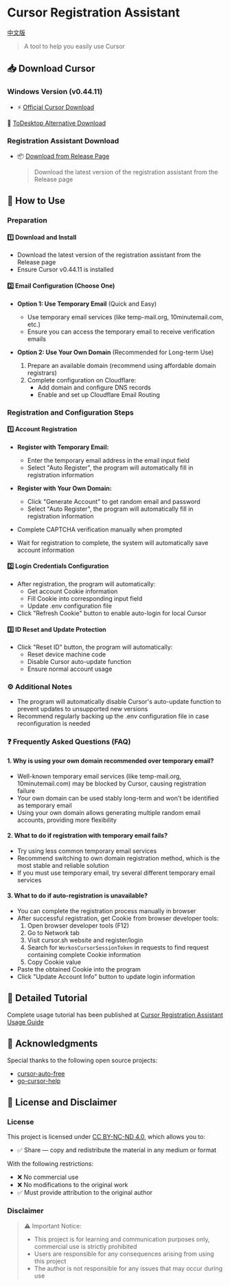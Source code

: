 # Cursor Registration Assistant

[中文版](./README.md)

> A tool to help you easily use Cursor

## 📥 Download Cursor

### Windows Version (v0.44.11)

- ⚡ [Official Cursor Download](https://downloader.cursor.sh/builds/250103fqxdt5u9z/windows/nsis/x64)

🔄 [ToDesktop Alternative Download](https://download.todesktop.com/230313mzl4w4u92/Cursor%20Setup%200.44.11%20-%20Build%20250103fqxdt5u9z-x64.exe)

### Registration Assistant Download

- 📦 [Download from Release Page](https://github.com/ktovoz/cursorRegister/releases)
  > Download the latest version of the registration assistant from the Release page

## 🔐 How to Use

### Preparation

#### 1️⃣ Download and Install

- Download the latest version of the registration assistant from the Release page
- Ensure Cursor v0.44.11 is installed

#### 2️⃣ Email Configuration (Choose One)

- **Option 1: Use Temporary Email** (Quick and Easy)
    - Use temporary email services (like temp-mail.org, 10minutemail.com, etc.)
    - Ensure you can access the temporary email to receive verification emails

- **Option 2: Use Your Own Domain** (Recommended for Long-term Use)
    1. Prepare an available domain (recommend using affordable domain registrars)
    2. Complete configuration on Cloudflare:
        - Add domain and configure DNS records
        - Enable and set up Cloudflare Email Routing

### Registration and Configuration Steps

#### 1️⃣ Account Registration

- **Register with Temporary Email:**
    - Enter the temporary email address in the email input field
    - Select "Auto Register", the program will automatically fill in registration information

- **Register with Your Own Domain:**
    - Click "Generate Account" to get random email and password
    - Select "Auto Register", the program will automatically fill in registration information

- Complete CAPTCHA verification manually when prompted
- Wait for registration to complete, the system will automatically save account information

#### 2️⃣ Login Credentials Configuration

- After registration, the program will automatically:
    - Get account Cookie information
    - Fill Cookie into corresponding input field
    - Update .env configuration file
- Click "Refresh Cookie" button to enable auto-login for local Cursor

#### 3️⃣ ID Reset and Update Protection

- Click "Reset ID" button, the program will automatically:
    - Reset device machine code
    - Disable Cursor auto-update function
    - Ensure normal account usage

### ⚙️ Additional Notes

- The program will automatically disable Cursor's auto-update function to prevent updates to unsupported new versions
- Recommend regularly backing up the .env configuration file in case reconfiguration is needed

### ❓ Frequently Asked Questions (FAQ)

#### 1. Why is using your own domain recommended over temporary email?

- Well-known temporary email services (like temp-mail.org, 10minutemail.com) may be blocked by Cursor, causing
  registration failure
- Your own domain can be used stably long-term and won't be identified as temporary email
- Using your own domain allows generating multiple random email accounts, providing more flexibility

#### 2. What to do if registration with temporary email fails?

- Try using less common temporary email services
- Recommend switching to own domain registration method, which is the most stable and reliable solution
- If you must use temporary email, try several different temporary email services

#### 3. What to do if auto-registration is unavailable?

- You can complete the registration process manually in browser
- After successful registration, get Cookie from browser developer tools:
    1. Open browser developer tools (F12)
    2. Go to Network tab
    3. Visit cursor.sh website and register/login
    4. Search for `WorkosCursorSessionToken` in requests to find request containing complete Cookie information
    5. Copy Cookie value
- Paste the obtained Cookie into the program
- Click "Update Account Info" button to update login information

## 📖 Detailed Tutorial

Complete usage tutorial has been published
at [Cursor Registration Assistant Usage Guide](https://www.ktovoz.com/blog/%E6%95%99%E5%AD%A6/Cursor%E6%B3%A8%E5%86%8C%E5%8A%A9%E6%89%8B%E9%A3%9F%E7%94%A8%E6%8C%87%E5%8D%97)

## 🙏 Acknowledgments

Special thanks to the following open source projects:

- [cursor-auto-free](https://github.com/chengazhen/cursor-auto-free)
- [go-cursor-help](https://github.com/yuaotian/go-cursor-help)

## 📜 License and Disclaimer

### License

This project is licensed under [CC BY-NC-ND 4.0](https://creativecommons.org/licenses/by-nc-nd/4.0/), which allows you
to:

- ✅ Share — copy and redistribute the material in any medium or format

With the following restrictions:

- ❌ No commercial use
- ❌ No modifications to the original work
- ✅ Must provide attribution to the original author

### Disclaimer

> ⚠️ Important Notice:
> - This project is for learning and communication purposes only, commercial use is strictly prohibited
> - Users are responsible for any consequences arising from using this project
> - The author is not responsible for any issues that may occur during use 